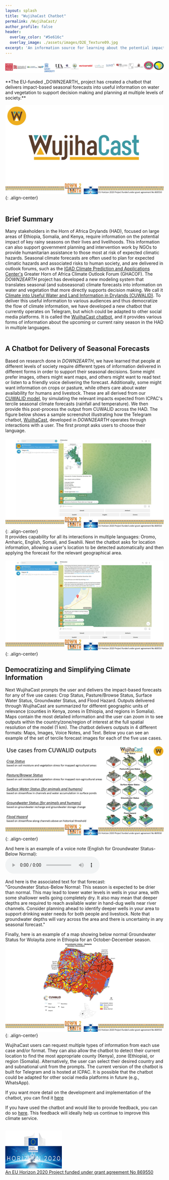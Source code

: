 ```yaml
---
layout: splash
title: "WujihaCast Chatbot"
permalink: /WujihaCast/
author_profile: false
header:
  overlay_color: "#5e616c"
  overlay_image: ./assets/images/D2E_Texture09.jpg
excerpt: 'An information source for learning about the potential impact of seasonal forecasts.<br /><br />' 
---
```

  <img src="/assets/images/Logos3.jpg" alt="CUWALID" class="responsive">
<br /><br />**The EU-funded _DOWN2EARTH_ project has created a chatbot that delivers impact-based seasonal forecasts into useful information on water and vegetation to support decision making and planning at multiple levels of society.**  

![image-center](/assets/images/WujihaCast_title.jpg){: .align-center}<br /><br />
## Brief Summary
Many stakeholders in the Horn of Africa Drylands (HAD), focused on large areas of Ethiopia, Somalia, and Kenya, require information on the potential impact of key rainy seasons on their lives and livelihoods. This information can also support government planning and intervention work by NGOs to provide humanitarian assistance to those most at risk of expected climatic hazards. Seasonal climate forecasts are often used to plan for expected climatic hazards and associated risks to human society, and are delivered in outlook forums, such as the [IGAD Climate Prediction and Applications Center's](https://www.icpac.net/) Greater Horn of Africa Climate Outlook Forum (GHACOF). The _DOWN2EARTH_ project has developed a new modeling system that translates seasonal (and subseasonal) climate forecasts into information on water and vegetation that more directly supports decision making. We call it [Climate into Useful Water and Land Information in Drylands (CUWALID)](https://down2earthproject.org/CUWALID/). To deliver this useful information to various audiences and thus democratize the flow of climate information, we have developed a new chatbot that currently operates on Telegram, but which could be adapted to other social media platforms. It is called the [WujihaCast chatbot](https://t.me/wujihacast), and it provides various forms of information about the upcoming or current rainy season in the HAD in multiple languages.<br /><br /> 

## A Chatbot for Delivery of Seasonal Forecasts<br>
Based on research done in _DOWN2EARTH_, we have learned that people at different levels of society require different types of information delivered in different forms in order to support their seasonal decisions. Some might prefer images, others might want maps, and others might want to read text or listen to a friendly voice delivering the forecast. Additionally, some might want information on crops or pasture, while others care about water availability for humans and livestock. These are all derived from our [CUWALID model](https://down2earthproject.org/CUWALID/), by simulating the relevant impacts expected from ICPAC's tercile seasonal climate forecasts (rainfall and temperature). We then provide this post-process the output from CUWALID across the HAD. The figure below shows a sample screenshot illustrating how the Telegram chatbot, [WujihaCast](https://t.me/WuhijaCast_IGAD_bot), developed in _DOWN2EARTH_ operates through interactions with a user. The first prompt asks users to choose their language.<br /><br />
![image-center](/assets/images/WujihaCast_interface.jpg){: .align-center}<br />
It provides capability for all its interactions in multiple languages: Oromo, Amharic, English, Somali, and Swahili. Next the chatbot asks for location information, allowing a user's location to be detected automatically and then applying the forecast for the relevant geographical area.<br /><br />
![image-center](/assets/images/WujihaCast_interface2.jpg){: .align-center}<br /> 

## Democratizing and Simplifying Climate Information<br />
Next WujihaCast prompts the user and delivers the impact-based forecasts for any of five use cases: Crop Status, Pasture/Browse Status, Surface Water Status, Groundwater Status, and Flood Hazard. Outputs delivered through WujihaCast are summarized for different geographic units of relevance (counties in Kenya, zones in Ethiopia, and regions in Somalia). Maps contain the most detailed information and the user can zoom in to see outputs within the country/zone/region of interest at the full spatial resolution of the model (1 km). The chatbot delivers outputs in 4 different formats: Maps, Images, Voice Notes, and Text. Below you can see an example of the set of tercile forecast images for each of the five use cases.<br /><br />
![image-center](/assets/images/glyphs_all.jpg){: .align-center}<br /> 

And here is an example of a voice note (English for Groundwater Status-Below Normal):<br /> 
  <audio controls>
  <source src="/assets/images/GROUNDWATER STATUS_BELOW NORMAL.mp3" type="audio/mp3">
</audio><br /> 

And here is the associated text for that forecast:<br />
"Groundwater Status-Below Normal: This season is expected to be drier than normal. This may lead to lower water levels in wells in your area, with some shallower wells going completely dry. It also may mean that deeper depths are required to reach available water in hand-dug wells near river channels. Consider planning ahead to identify deeper wells in your area to support drinking water needs for both people and livestock. Note that groundwater depths will vary across the area and there is uncertainty in any seasonal forecast."<br />

Finally, here is an example of a map showing below normal Groundwater Status for Wolayita zone in Ethiopia for an October-December season.
![image-center](/assets/images/below_normal_GW_output.jpg){: .align-center}<br />

WujihaCast users can request multiple types of information from each use case and/or format. They can also allow the chatbot to detect their current location to find the most appropriate county (Kenya), zone (Ethiopia), or region (Somalia). Alternatively, the user can select their desired country and and subnational unit from the prompts. The current version of the chatbot is built for Telegram and is hosted at ICPAC. It is possible that the chatbot could be adapted for other social media platforms in future (e.g., WhatsApp).<br />

If you want more detail on the development and implementation of the chatbot, you can find it [here](/assets/files/WujihaCast_README.pdf)

If you have used the chatbot and would like to provide feedback, you can do so [here](https://docs.google.com/forms/d/e/1FAIpQLSePWJtR5W03fG2Mv5SmDgAryx2DuzqJi172a3LYtrqYbdQWeQ/viewform?usp=dialog). This feedback will ideally help us continue to improve this climate service.

<br /><a href="https://ec.europa.eu/programmes/horizon2020/en">
        <img src="/assets/images/H2020-EU-KOM.png" width="180" height="120"><br /><a href="https://cordis.europa.eu/project/id/869550">An EU Horizon 2020 Project funded under grant agreement No 869550</a>